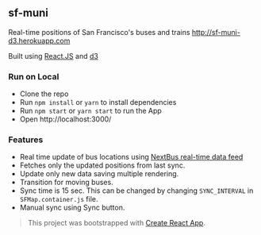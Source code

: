 ## sf-muni

Real-time positions of San Francisco's buses and trains http://sf-muni-d3.herokuapp.com

Built using [React.JS](https://reactjs.org/) and [d3](https://www.npmjs.com/package/d3)

### Run on Local

+ Clone the repo
+ Run `npm install` or `yarn` to install dependencies
+ Run `npm start` or `yarn start` to run the App
+ Open http://localhost:3000/

### Features

+ Real time update of bus locations using [NextBus real-time data feed](http://www.nextbus.com/xmlFeedDocs/NextBusXMLFeed.pdf)
+ Fetches only the updated positions from last sync.
+ Update only new data saving multiple rendering.
+ Transition for moving buses.
+ Sync time is 15 sec. This can be changed by changing `SYNC_INTERVAL` in `SFMap.container.js` file.
+ Manual sync using Sync button.

>This project was bootstrapped with [Create React App](https://github.com/facebookincubator/create-react-app).
